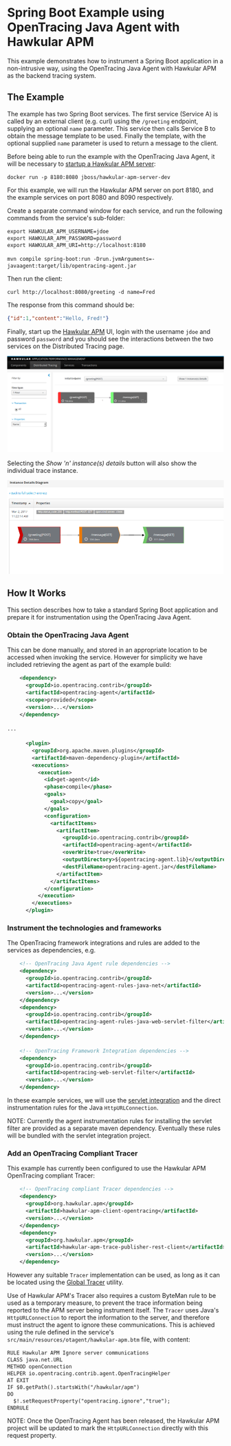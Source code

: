 # Spring Boot Example using OpenTracing Java Agent with Hawkular APM

This example demonstrates how to instrument a Spring Boot application in a non-intrusive way, using the
OpenTracing Java Agent with Hawkular APM as the backend tracing system.

## The Example

The example has two Spring Boot services. The first service (Service A) is called by an external client (e.g. curl) using the `/greeting` endpoint, supplying an optional `name` parameter. This service then calls Service B to obtain the message template to be used. Finally the template, with the optional supplied `name` parameter is used to return a message to the client.

Before being able to run the example with the OpenTracing Java Agent, it will be necessary to [startup a Hawkular APM server](https://hawkular.gitbooks.io/hawkular-apm-user-guide/content/quickstart/):

```
docker run -p 8180:8080 jboss/hawkular-apm-server-dev
```

For this example, we will run the Hawkular APM server on port 8180, and the example services on port 8080 and 8090 respectively.

Create a separate command window for each service, and run the following commands from the service's sub-folder:

```
export HAWKULAR_APM_USERNAME=jdoe
export HAWKULAR_APM_PASSWORD=password
export HAWKULAR_APM_URI=http://localhost:8180

mvn compile spring-boot:run -Drun.jvmArguments=-javaagent:target/lib/opentracing-agent.jar
```

Then run the client:

```
curl http://localhost:8080/greeting -d name=Fred
```

The response from this command should be:

```json
{"id":1,"content":"Hello, Fred!"}
```

Finally, start up the [Hawkular APM](http://localhost:8180) UI, login with the username `jdoe` and password `password` and you should see the interactions between the two services on the Distributed Tracing page.

![Distributed trace](images/SpringBootExampleDistributedTrace.png "Aggregated view of service endpoints used by the Spring Boot application")

Selecting the _Show 'n' instance(s) details_ button will also show the individual trace instance.

![Trace instance](images/SpringBootExampleTraceInstance.png "Individual trace instance")


## How It Works

This section describes how to take a standard Spring Boot application and prepare it for instrumentation
using the OpenTracing Java Agent.

### Obtain the OpenTracing Java Agent

This can be done manually, and stored in an appropriate location to be accessed when invoking the service. However for simplicity we have included retrieving the agent as part of the example build:

```xml
    <dependency>
      <groupId>io.opentracing.contrib</groupId>
      <artifactId>opentracing-agent</artifactId>
      <scope>provided</scope>
      <version>...</version>
    </dependency>

...

      <plugin>
        <groupId>org.apache.maven.plugins</groupId>
        <artifactId>maven-dependency-plugin</artifactId>
        <executions>
          <execution>
            <id>get-agent</id>
            <phase>compile</phase>
            <goals>
              <goal>copy</goal>
            </goals>
            <configuration>
              <artifactItems>
                <artifactItem>
                  <groupId>io.opentracing.contrib</groupId>
                  <artifactId>opentracing-agent</artifactId>
                  <overWrite>true</overWrite>
                  <outputDirectory>${opentracing-agent.lib}</outputDirectory>
                  <destFileName>opentracing-agent.jar</destFileName>
                </artifactItem>
              </artifactItems>
            </configuration>
          </execution>
        </executions>
      </plugin>
```

### Instrument the technologies and frameworks

The OpenTracing framework integrations and rules are added to the services as dependencies, e.g.

```xml
    <!-- OpenTracing Java Agent rule dependencies -->
    <dependency>
      <groupId>io.opentracing.contrib</groupId>
      <artifactId>opentracing-agent-rules-java-net</artifactId>
      <version>...</version>
    </dependency>
    <dependency>
      <groupId>io.opentracing.contrib</groupId>
      <artifactId>opentracing-agent-rules-java-web-servlet-filter</artifactId>
      <version>...</version>
    </dependency>

    <!-- OpenTracing Framework Integration dependencies -->
    <dependency>
      <groupId>io.opentracing.contrib</groupId>
      <artifactId>opentracing-web-servlet-filter</artifactId>
      <version>...</version>
    </dependency>
```

In these example services, we will use the
[servlet integration](https://github.com/opentracing-contrib/java-web-servlet-filter) and the direct
instrumentation rules for the Java `HttpURLConnection`.

NOTE: Currently the agent instrumentation rules for installing the servlet filter are provided as a
separate maven dependency. Eventually these rules will be bundled with the servlet integration project.

### Add an OpenTracing Compliant Tracer

This example has currently been configured to use the Hawkular APM OpenTracing compliant Tracer:

```xml
    <!-- OpenTracing compliant Tracer dependencies -->
    <dependency>
      <groupId>org.hawkular.apm</groupId>
      <artifactId>hawkular-apm-client-opentracing</artifactId>
      <version>...</version>
    </dependency>
    <dependency>
      <groupId>org.hawkular.apm</groupId>
      <artifactId>hawkular-apm-trace-publisher-rest-client</artifactId>
      <version>...</version>
    </dependency>
```

However any suitable `Tracer` implementation can be used, as long as it can be located using the
[Global Tracer](https://github.com/opentracing-contrib/java-globaltracer) utility.

Use of Hawkular APM's Tracer also requires a custom ByteMan rule to be used as a temporary measure,
to prevent the trace information being reported to the APM server being instrument itself. The `Tracer`
uses Java's `HttpURLConnection` to report the information to the server, and therefore must instruct the
agent to ignore these communications. This is achieved using the rule defined in the service's
`src/main/resources/otagent/hawkular-apm.btm` file, with content:

```
RULE Hawkular APM Ignore server communications
CLASS java.net.URL
METHOD openConnection
HELPER io.opentracing.contrib.agent.OpenTracingHelper
AT EXIT
IF $0.getPath().startsWith("/hawkular/apm")
DO
  $!.setRequestProperty("opentracing.ignore","true");
ENDRULE
```

NOTE: Once the OpenTracing Agent has been released, the Hawkular APM project will be updated to mark the
`HttpURLConnection` directly with this request property.


